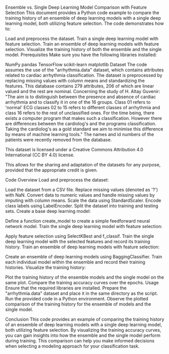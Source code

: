 Ensemble vs. Single Deep Learning Model Comparison with Feature Selection
This document provides a Python code example to compare the training history of an ensemble of deep learning models with a single deep learning model, both utilizing feature selection. The code demonstrates how to:

Load and preprocess the dataset.
Train a single deep learning model with feature selection.
Train an ensemble of deep learning models with feature selection.
Visualize the training history of both the ensemble and the single model.
Prerequisites
Make sure you have the following libraries installed:

NumPy
pandas
TensorFlow
scikit-learn
matplotlib
Dataset
The code assumes the use of the "arrhythmia.data" dataset, which contains attributes related to cardiac arrhythmia classification. The dataset is preprocessed by replacing missing values with column means and standardizing the features. 
This database contains 279 attributes, 206 of which are linear valued and the rest are nominal. Concerning the study of H. Altay Guvenir: "The aim is to distinguish between the presence and absence of cardiac arrhythmia and to classify it in one of the 16 groups. Class 01 refers to 'normal' ECG classes 02 to 15 refers to different classes of arrhythmia and class 16 refers to the rest of unclassified ones. For the time being, there exists a computer program that makes such a classification. However there are differences between the cardiolog's and the programs classification. Taking the cardiolog's as a gold standard we aim to minimise this difference by means of machine learning tools." The names and id numbers of the patients were recently removed from the database.

This dataset is licensed under a Creative Commons Attribution 4.0 International (CC BY 4.0) license.

This allows for the sharing and adaptation of the datasets for any purpose, provided that the appropriate credit is given.

Code Overview
Load and preprocess the dataset:

Load the dataset from a CSV file.
Replace missing values (denoted as '?') with NaN.
Convert data to numeric values and handle missing values by imputing with column means.
Scale the data using StandardScaler.
Encode class labels using LabelEncoder.
Split the dataset into training and testing sets.
Create a base deep learning model:

Define a function create_model to create a simple feedforward neural network model.
Train the single deep learning model with feature selection:

Apply feature selection using SelectKBest and f_classif.
Train the single deep learning model with the selected features and record its training history.
Train an ensemble of deep learning models with feature selection:

Create an ensemble of deep learning models using BaggingClassifier.
Train each individual model within the ensemble and record their training histories.
Visualize the training history:

Plot the training history of the ensemble models and the single model on the same plot.
Compare the training accuracy curves over the epochs.
Usage
Ensure that the required libraries are installed.
Prepare the "arrhythmia.data" dataset and place it in the same directory as the script.
Run the provided code in a Python environment.
Observe the plotted comparison of the training history for the ensemble of models and the single model.


Conclusion
This code provides an example of comparing the training history of an ensemble of deep learning models with a single deep learning model, both utilizing feature selection. By visualizing the training accuracy curves, you can gain insights into how the ensemble and the single model perform during training. This comparison can help you make informed decisions when selecting a modeling approach for your classification task.
